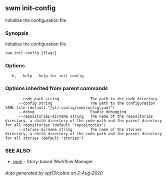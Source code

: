 ## swm init-config

Initialize the configuration file

### Synopsis

Initialize the configuration file

```
swm init-config [flags]
```

### Options

```
  -h, --help   help for init-config
```

### Options inherited from parent commands

```
      --code-path string              The path to the code directory
      --config string                 The path to the configuration YAML file (default "/yl/.config/swm/config.yaml")
      --debug                         Enable debugging
      --repositories-dirname string   The name of the repositories directory, a child directory of the code-path and the parent directory for all repositories (default "repositories")
      --stories-dirname string        The name of the stories directory, a child directory of the code-path and the parent directory for all stories (default "stories")
```

### SEE ALSO

* [swm](swm.md)	 - Story-based Workflow Manager

###### Auto generated by spf13/cobra on 2-Aug-2020
